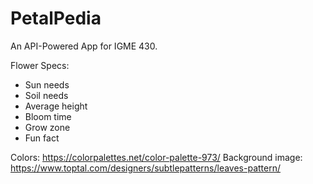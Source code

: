 # PetalPedia
An API-Powered App for IGME 430.

Flower Specs:
- Sun needs
- Soil needs
- Average height
- Bloom time
- Grow zone
- Fun fact

Colors: https://colorpalettes.net/color-palette-973/
Background image: https://www.toptal.com/designers/subtlepatterns/leaves-pattern/